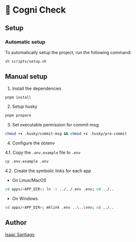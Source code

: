 # 🧠 Cogni Check

## Setup

### Automatic setup

To automatically setup the project, run the following command:

```bash
sh scripts/setup.sh
```

## Manual setup

1. Install the dependencies

```bash
pnpm install
```

2. Setup husky

```bash
pnpm prepare
```

3. Set executable permission for commit-msg

```bash
chmod +x .husky/commit-msg && chmod +x .husky/pre-commit
```

4. Configure the dotenv

4.1. Copy the `.env.example` file to `.env`

```bash
cp .env.example .env
```

4.2. Create the symbolic links for each app

- On Linux/MacOS

```bash
cd apps/<APP_DIR>; ln -s ../../.env .env; cd ../..
```

- On Windows

```bash
cd apps/<APP_DIR>; mklink .env ..\..\env; cd ../..
```

## Author

[Isaac Santiago](https://github.com/eoisaac)
